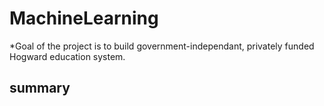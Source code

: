 # MachineLearning
*Goal of the project is to build government-independant, privately funded Hogward education system.

## summary
